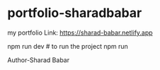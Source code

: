 # portfolio-sharadbabar
my portfolio
Link: https://sharad-babar.netlify.app

npm run dev # to run the project
npm run

Author-Sharad Babar
